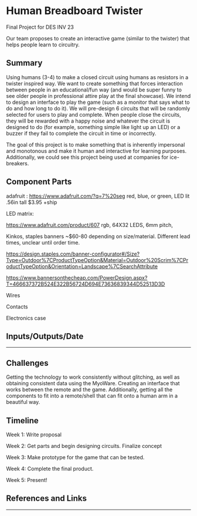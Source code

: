 # Human Breadboard Twister
Final Project for DES INV 23

Our team proposes to create an interactive game (similar to the twister) that helps people learn to circuitry.

## Summary

Using humans (3-4) to make a closed circuit using humans as resistors in a twister inspired way. We want to create something that forces interaction between people in an educational/fun way (and would be super funny to see older people in professional attire play at the final showcase). We intend to design an interface to play the game (such as a monitor that says what to do and how long to do it). We will pre-design 6 circuits that will be randomly selected for users to play and complete. When people close the circuits, they will be rewarded with a happy noise and whatever the circuit is designed to do (for example, something simple like light up an LED) or a buzzer if they fail to complete the circuit in time or incorrectly.
 
The goal of this project is to make something that is inherently impersonal and monotonous and make it human and interactive for learning purposes. Additionally, we could see this project being used at companies for ice-breakers.

## Component Parts

adafruit :
https://www.adafruit.com/?q=7%20seg red, blue, or green, LED lit .56in tall $3.95 +ship

LED matrix:

https://www.adafruit.com/product/607 rgb, 64X32 LEDS, 6mm pitch,

Kinkos, staples banners ~$60-80 depending on size/material. Different lead times, unclear until order time.

https://design.staples.com/banner-configurator#/Size?Type=Outdoor%7CProductTypeOption&Material=Outdoor%20Scrim%7CProductTypeOption&Orientation=Landscape%7CSearchAttribute

https://www.bannersonthecheap.com/PowerDesign.aspx?T=466637372B524E322B56724D694E73636839344D52513D3D

Wires

Contacts

Electronics case


## Inputs/Outputs/Date

-----

## Challenges

Getting the technology to work consistently without glitching, as well as obtaining consistent data using the MyoWare. Creating an interface that works between the remote and the game. Additionally, getting all the components to fit into a remote/shell that can fit onto a human arm in a beautiful way.

## Timeline

Week 1: Write proposal

Week 2: Get parts and begin designing circuits. Finalize concept

Week 3: Make prototype for the game that can be tested.

Week 4: Complete the final product.

Week 5: Present!

## References and Links

-----
